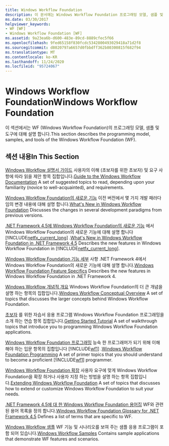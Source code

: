 ```yaml
---
title: Windows Workflow Foundation
description: 이 문서에는 Windows Workflow Foundation 프로그래밍 모델, 샘플 및 도구에 대해 설명 하는 리소스가 포함 되어 있습니다.
ms.date: 03/30/2017
helpviewer_keywords:
- WF [WF]
- Windows Workflow Foundation [WF]
ms.assetid: 9a23ea6b-d600-483e-89cd-8889cfec5f66
ms.openlocfilehash: 9fed65158f830fcdc5342800493029418a71d2f8
ms.sourcegitcommit: d8020797a6657d0fbbdff362b80300815f682f94
ms.translationtype: MT
ms.contentlocale: ko-KR
ms.lasthandoff: 11/24/2020
ms.locfileid: "95724067"
---
```

# <a name="windows-workflow-foundation"></a><span data-ttu-id="231f0-103">Windows Workflow Foundation</span><span class="sxs-lookup"><span data-stu-id="231f0-103">Windows Workflow Foundation</span></span>
<span data-ttu-id="231f0-104">이 섹션에서는 WF (Windows Workflow Foundation)의 프로그래밍 모델, 샘플 및 도구에 대해 설명 합니다.</span><span class="sxs-lookup"><span data-stu-id="231f0-104">This section describes the programming model, samples, and tools of the Windows Workflow Foundation (WF).</span></span>

## <a name="in-this-section"></a><span data-ttu-id="231f0-105">섹션 내용</span><span class="sxs-lookup"><span data-stu-id="231f0-105">In This Section</span></span>
 <span data-ttu-id="231f0-106">[Windows Workflow 설명서 가이드](guide-to-the-documentation.md) 사용자의 이해 (초보자를 위한 초보자) 및 요구 사항에 따라 읽을 제안 항목 집합입니다.</span><span class="sxs-lookup"><span data-stu-id="231f0-106">[Guide to the Windows Workflow Documentation](guide-to-the-documentation.md) A set of suggested topics to read, depending upon your familiarity (novice to well-acquainted), and requirements.</span></span>

 <span data-ttu-id="231f0-107">[Windows Workflow Foundation의 새로운 기능](whats-new.md) 이전 버전에서 몇 가지 개발 패러다임의 변경 내용에 대해 설명 합니다.</span><span class="sxs-lookup"><span data-stu-id="231f0-107">[What's New in Windows Workflow Foundation](whats-new.md) Discusses the changes in several development paradigms from previous versions.</span></span>

 <span data-ttu-id="231f0-108">[.NET Framework 4.5에 Windows Workflow Foundation의 새로운 기능](whats-new-in-wf-in-dotnet.md) 에서 Windows Workflow Foundation의 새로운 기능에 대해 설명 합니다 [!INCLUDE[netfx_current_long](../../../includes/netfx-current-long-md.md)] .</span><span class="sxs-lookup"><span data-stu-id="231f0-108">[What's New in Windows Workflow Foundation in .NET Framework 4.5](whats-new-in-wf-in-dotnet.md) Describes the new features in Windows Workflow Foundation in [!INCLUDE[netfx_current_long](../../../includes/netfx-current-long-md.md)].</span></span>

 <span data-ttu-id="231f0-109">[Windows Workflow Foundation 기능 세부](feature-specifics.md) 사항 .NET Framework 4에서 Windows Workflow Foundation의 새로운 기능에 대해 설명 합니다.</span><span class="sxs-lookup"><span data-stu-id="231f0-109">[Windows Workflow Foundation Feature Specifics](feature-specifics.md) Describes the new features in Windows Workflow Foundation in .NET Framework 4.</span></span>

 <span data-ttu-id="231f0-110">[Windows Workflow 개념적 개요](conceptual-overview.md) Windows Workflow Foundation의 더 큰 개념을 설명 하는 항목의 집합입니다.</span><span class="sxs-lookup"><span data-stu-id="231f0-110">[Windows Workflow Conceptual Overview](conceptual-overview.md) A set of topics that discusses the larger concepts behind Windows Workflow Foundation.</span></span>

 <span data-ttu-id="231f0-111">[초보자](getting-started-tutorial.md) 를 위한 자습서 응용 프로그램 Windows Workflow Foundation 프로그래밍을 소개 하는 연습 항목 집합입니다.</span><span class="sxs-lookup"><span data-stu-id="231f0-111">[Getting Started Tutorial](getting-started-tutorial.md) A set of walkthrough topics that introduce you to programming Windows Workflow Foundation applications.</span></span>

 <span data-ttu-id="231f0-112">[Windows Workflow Foundation 프로그래밍](programming.md) 능숙 한 프로그래머가 되기 위해 이해 해야 하는 입문 항목의 집합입니다 [!INCLUDE[wf1](../../../includes/wf1-md.md)] .</span><span class="sxs-lookup"><span data-stu-id="231f0-112">[Windows Workflow Foundation Programming](programming.md) A set of primer topics that you should understand to become a proficient [!INCLUDE[wf1](../../../includes/wf1-md.md)] programmer.</span></span>

 <span data-ttu-id="231f0-113">[Windows Workflow Foundation 확장](extend.md) 사용자 요구에 맞게 Windows Workflow Foundation을 확장 하거나 사용자 지정 하는 방법을 설명 하는 항목 집합입니다.</span><span class="sxs-lookup"><span data-stu-id="231f0-113">[Extending Windows Workflow Foundation](extend.md) A set of topics that discusses how to extend or customize Windows Workflow Foundation to suit your needs.</span></span>

 <span data-ttu-id="231f0-114">[.NET Framework 4.5에 대 한 Windows Workflow Foundation 용어집](glossary.md) WF와 관련 된 용어 목록을 정의 합니다.</span><span class="sxs-lookup"><span data-stu-id="231f0-114">[Windows Workflow Foundation Glossary for .NET Framework 4.5](glossary.md) Defines a list of terms that are specific to WF.</span></span>

 <span data-ttu-id="231f0-115">[Windows Workflow 샘플](./samples/index.md) WF 기능 및 시나리오를 보여 주는 샘플 응용 프로그램이 포함 되어 있습니다.</span><span class="sxs-lookup"><span data-stu-id="231f0-115">[Windows Workflow Samples](./samples/index.md) Contains sample applications that demonstrate WF features and scenarios.</span></span>
